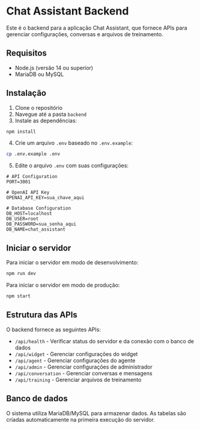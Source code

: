 
# Chat Assistant Backend

Este é o backend para a aplicação Chat Assistant, que fornece APIs para gerenciar configurações, conversas e arquivos de treinamento.

## Requisitos

- Node.js (versão 14 ou superior)
- MariaDB ou MySQL

## Instalação

1. Clone o repositório
2. Navegue até a pasta `backend`
3. Instale as dependências:

```bash
npm install
```

4. Crie um arquivo `.env` baseado no `.env.example`:

```bash
cp .env.example .env
```

5. Edite o arquivo `.env` com suas configurações:

```
# API Configuration
PORT=3001

# OpenAI API Key
OPENAI_API_KEY=sua_chave_aqui

# Database Configuration
DB_HOST=localhost
DB_USER=root
DB_PASSWORD=sua_senha_aqui
DB_NAME=chat_assistant
```

## Iniciar o servidor

Para iniciar o servidor em modo de desenvolvimento:

```bash
npm run dev
```

Para iniciar o servidor em modo de produção:

```bash
npm start
```

## Estrutura das APIs

O backend fornece as seguintes APIs:

- `/api/health` - Verificar status do servidor e da conexão com o banco de dados
- `/api/widget` - Gerenciar configurações do widget
- `/api/agent` - Gerenciar configurações do agente
- `/api/admin` - Gerenciar configurações de administrador
- `/api/conversation` - Gerenciar conversas e mensagens
- `/api/training` - Gerenciar arquivos de treinamento

## Banco de dados

O sistema utiliza MariaDB/MySQL para armazenar dados. As tabelas são criadas automaticamente na primeira execução do servidor.
